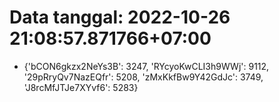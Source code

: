# Data tanggal: 2022-10-26 21:08:57.871766+07:00

* {'bCON6gkzx2NeYs3B': 3247, 'RYcyoKwCLI3h9WWj': 9112, '29pRryQv7NazEQfr': 5208, 'zMxKkfBw9Y42GdJc': 3749, 'J8rcMfJTJe7XYvf6': 5283}
